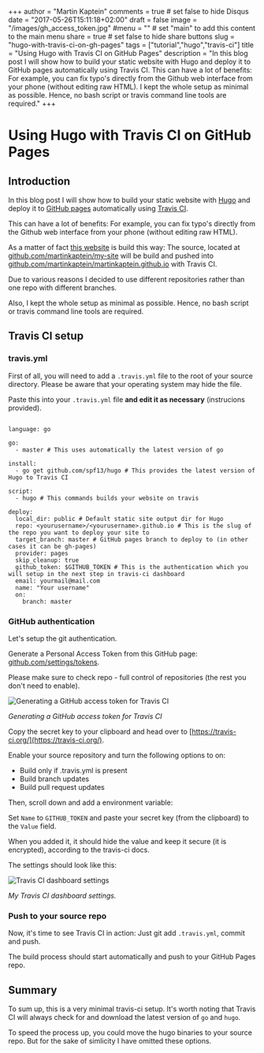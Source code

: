 +++
author = "Martin Kaptein"
comments = true	# set false to hide Disqus
date = "2017-05-26T15:11:18+02:00"
draft = false
image = "/images/gh_access_token.jpg"
#menu = ""		# set "main" to add this content to the main menu
share = true	# set false to hide share buttons
slug = "hugo-with-travis-ci-on-gh-pages"
tags = ["tutorial","hugo","travis-ci"]
title = "Using Hugo with Travis CI on GitHub Pages"
description = "In this blog post I will show how to build your static website with Hugo and deploy it to GitHub pages automatically using Travis CI. This can have a lot of benefits: For example, you can fix typo's directly from the Github web interface from your phone (without editing raw HTML). I kept the whole setup as minimal as possible. Hence, no bash script or travis command line tools are required."
+++



# Using Hugo with Travis CI on GitHub Pages

## Introduction

In this blog post I will show how to build your static website with [Hugo](https://gohugo.io) and deploy it to [GitHub pages](https://pages.github.com/) automatically using [Travis CI](https://travis-ci.org). 

This can have a lot of benefits: For example, you can fix typo's directly from the Github web interface from your phone (without editing raw HTML).

As a matter of fact [this website](#) is build this way: The source, located at [github.com/martinkaptein/my-site](https://github.com/martinkaptein/my-site) will be build and pushed into [github.com/martinkaptein/martinkaptein.github.io](https://github.com/martinkaptein/martinkaptein.github.io) with Travis CI. 

Due to various reasons I decided to use different repositories rather than one repo with different branches.

Also, I kept the whole setup as minimal as possible. Hence, no bash script or travis command line tools are required.

## Travis CI setup

### travis.yml

First of all, you will need to add a `.travis.yml` file to the root of your source directory. Please be aware that your operating system may hide the file.

Paste this into your `.travis.yml` file **and edit it as necessary** (instrucions provided).


```

language: go

go:
  - master # This uses automatically the latest version of go

install:
  - go get github.com/spf13/hugo # This provides the latest version of Hugo to Travis CI

script:
  - hugo # This commands builds your website on travis

deploy:
  local_dir: public # Default static site output dir for Hugo
  repo: <yourusername>/<yourusername>.github.io # This is the slug of the repo you want to deploy your site to
  target_branch: master # GitHub pages branch to deploy to (in other cases it can be gh-pages)
  provider: pages
  skip_cleanup: true
  github_token: $GITHUB_TOKEN # This is the authentication which you will setup in the next step in travis-ci dashboard
  email: yourmail@mail.com
  name: "Your username"
  on:
    branch: master
```


### GitHub authentication

Let's setup the git authentication.

Generate a Personal Access Token from this GitHub page: [github.com/settings/tokens](https://github.com/settings/tokens).

Please make sure to check repo - full control of repositories (the rest you don't need to enable).

![Generating a GitHub access token for Travis CI](/images/gh_access_token.jpg)

*Generating a GitHub access token for Travis CI*

Copy the secret key to your clipboard and head over to [https://travis-ci.org/](https://travis-ci.org/).

Enable your source repository and turn the following options to on:

- Build only if .travis.yml is present
- Build branch updates
- Build pull request updates

Then, scroll down and add a environment variable:

Set `Name` to `GITHUB_TOKEN` and paste your secret key (from the clipboard) to the `Value` field.

When you added it, it should hide the value and keep it secure (it is encrypted), according to the travis-ci docs.

The settings should look like this:

![Travis CI dashboard settings](/images/travis-ci-settings.jpg)

*My Travis CI dashboard settings.*

### Push to your source repo

Now, it's time to see Travis CI in action: Just git add `.travis.yml`, commit and push.

The build process should start automatically and push to your GitHub Pages repo.

## Summary

To sum up, this is a very minimal travis-ci setup. It's worth noting that Travis CI will always check for and download the latest version of `go` and `hugo`. 

To speed the process up, you could move the hugo binaries to your source repo. But for the sake of simlicity I have omitted these options.
